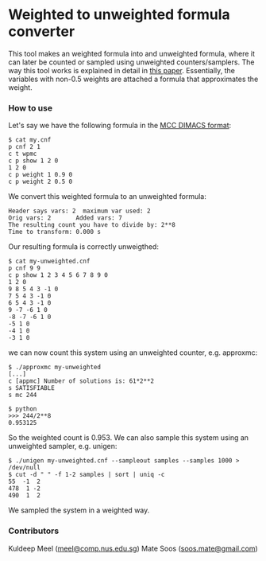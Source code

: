 # Weighted to unweighted formula converter
This tool makes an weighted formula into and unweighted formula, where it can later be counted or sampled using unweighted counters/samplers. The way this tool works is explained in detail in [this paper](https://www.comp.nus.edu.sg/~meel/Papers/ijcai15.pdf). Essentially, the variables with non-0.5 weights are attached a formula that approximates the weight.

### How to use ###
Let's say we have the following formula in the [MCC DIMACS format](https://mccompetition.org/assets/files/2021/competition2021.pdf):

```
$ cat my.cnf
p cnf 2 1
c t wpmc
c p show 1 2 0
1 2 0
c p weight 1 0.9 0
c p weight 2 0.5 0
```

We convert this weighted formula to an unweighted formula:

```
Header says vars: 2  maximum var used: 2
Orig vars: 2       Added vars: 7
The resulting count you have to divide by: 2**8
Time to transform: 0.000 s
```

Our resulting formula is correctly unweigthed:

```
$ cat my-unweighted.cnf
p cnf 9 9
c p show 1 2 3 4 5 6 7 8 9 0
1 2 0
9 8 5 4 3 -1 0
7 5 4 3 -1 0
6 5 4 3 -1 0
9 -7 -6 1 0
-8 -7 -6 1 0
-5 1 0
-4 1 0
-3 1 0
```

we can now count this system using an unweighted counter, e.g. approxmc:

```
$ ./approxmc my-unweighted
[...]
c [appmc] Number of solutions is: 61*2**2
s SATISFIABLE
s mc 244

$ python
>>> 244/2**8
0.953125
```

So the weighted count is 0.953. We can also sample this system using an unweighted sampler, e.g. unigen:

```
$ ./unigen my-unweighted.cnf --sampleout samples --samples 1000 > /dev/null
$ cut -d " " -f 1-2 samples | sort | uniq -c
55  -1  2
478  1 -2
490  1  2

```

We sampled the system in a weighted way.

### Contributors ###
Kuldeep Meel (meel@comp.nus.edu.sg)
Mate Soos (soos.mate@gmail.com)
